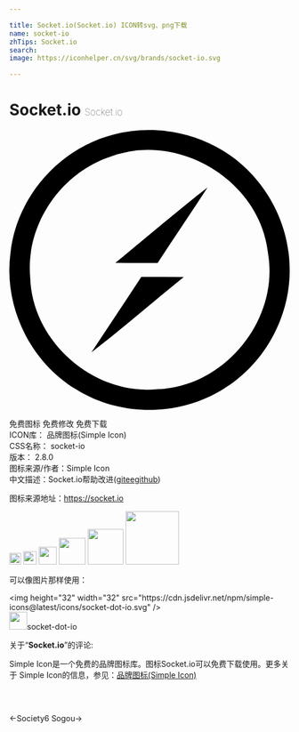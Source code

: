 ```yaml
---

title: Socket.io(Socket.io) ICON转svg、png下载
name: socket-io
zhTips: Socket.io
search: 
image: https://iconhelper.cn/svg/brands/socket-io.svg

---
```


# Socket.io  <small style="font-size: 60%;font-weight: 100">Socket.io</small>

<div id="svg" class="svg-wrap">
<svg role="img" viewBox="0 0 24 24" xmlns="http://www.w3.org/2000/svg"><title>Socket.io icon</title><path d="M11.936.016a12.17 12.17 0 0 0-2.975.378C4.281 1.557.567 5.797.091 10.604c-.59 4.549 1.708 9.286 5.644 11.635 3.861 2.418 9.093 2.32 12.874-.223 3.397-2.206 5.512-6.228 5.386-10.285-.058-4.016-2.31-7.917-5.759-9.98C16.354.59 14.143.007 11.936.016zm-.063 1.696c4.945-.007 9.789 3.814 10.282 8.925.945 5.66-3.753 11.413-9.488 11.58-5.454.544-10.725-4.08-10.88-9.557C1.38 8.226 4.303 3.825 8.485 2.36a9.113 9.113 0 0 1 3.388-.647zm5.091 3.225c-2.687 2.085-5.26 4.308-7.889 6.457 1.203.017 2.412.016 3.621.01 1.41-2.165 2.859-4.301 4.268-6.467zm-5.665 7.654c-1.41 2.166-2.86 4.309-4.27 6.474 2.693-2.08 5.255-4.32 7.902-6.456a255.425 255.425 0 0 0-3.632-.018z"/></svg>
</div>
<detail full-name='socket-io'></detail>

<div class="detail-page">
<p>
<span><span class="badge-success badge">免费图标</span> <span class="badge-success badge">免费修改</span>  <span class="badge-success badge">免费下载</span> </span>
<br/>
<span>
ICON库：
<span class="badge-secondary badge">品牌图标(Simple Icon)</span> 
</span>
<br/>
<span>
CSS名称：
<span class="badge-secondary badge">socket-io</span> 
</span>

<br/>
<span>
版本：
<span class="badge-secondary badge">2.8.0</span> 
</span>
<br/>
<span>图标来源/作者：<span class="badge-light badge">Simple Icon</span></span> 
<br/>
<span class="zh-detail">中文描述：<span class="badge-primary badge">Socket.io</span><span class="help-link"><span>帮助改进</span>(<a href="https://gitee.com/liuwave/icon-helper/edit/master/json/brands/socket-io.json" target="_blank" rel="noopener noreferrer">gitee</a><a href="https://github.com/liuwave/icon-helper/edit/master/json/brands/socket-io.json" target="_blank" rel="noopener noreferrer">github</a></span>)</span><br/>
</p>
</div><div class="description description alert alert-light"><p>图标来源地址：<a href="https://socket.io" target="_blank" rel="noopener noreferrer">https://socket.io</a></p></div>
<div class="alert alert-dark">
<img height="21" width="21" src="https://cdn.jsdelivr.net/npm/simple-icons@latest/icons/socket-dot-io.svg" />
<img height="24" width="24" src="https://cdn.jsdelivr.net/npm/simple-icons@latest/icons/socket-dot-io.svg" />
<img height="32" width="32" src="https://cdn.jsdelivr.net/npm/simple-icons@latest/icons/socket-dot-io.svg" />
<img height="48" width="48" src="https://cdn.jsdelivr.net/npm/simple-icons@latest/icons/socket-dot-io.svg" />
<img height="64" width="64" src="https://cdn.jsdelivr.net/npm/simple-icons@latest/icons/socket-dot-io.svg" />
<img height="96" width="96" src="https://cdn.jsdelivr.net/npm/simple-icons@latest/icons/socket-dot-io.svg" />

</div>
<div>
  <p>可以像图片那样使用：    
  </p>
  <div class="alert alert-primary" style="font-size: 14px">
    &lt;img height="32" width="32" src="https://cdn.jsdelivr.net/npm/simple-icons@latest/icons/socket-dot-io.svg" /&gt;
    <copy-btn content='<img height="32" width="32" src="https://cdn.jsdelivr.net/npm/simple-icons@latest/icons/socket-dot-io.svg" />'></copy-btn>
  </div>
  <div class="alert alert-secondary">
    <img height="32" width="32" src="https://cdn.jsdelivr.net/npm/simple-icons@latest/icons/socket-dot-io.svg" />socket-dot-io
    <copy-btn content="socket-dot-io" btn-title="复制图标名称"></copy-btn>
  </div>
</div>
<div class="icon-detail__container">
<p>关于“<b>Socket.io</b>”的评论:</p>
</div>
<Vssue title="关于“Socket.io”的评论" />
<div><p>Simple Icon是一个免费的品牌图标库。图标Socket.io可以免费下载使用。更多关于  Simple Icon的信息，参见：<a target="_blank" href="https://iconhelper.cn/brands.html">品牌图标(Simple Icon)</a>
</p></div>


<div style="padding:2rem 0 " class="page-nav"><p class="inner"><span class="prev">←<router-link to="/icon/society6.html">Society6</router-link></span> <span class="next"><router-link to="/icon/sogou.html">Sogou</router-link>→</span></p></div>
